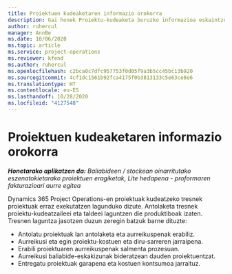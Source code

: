```yaml
---
title: Proiektuen kudeaketaren informazio orokorra
description: Gai honek Proiektu-kudeaketa buruzko informazioa eskaintzen du Dynamics 365 Project Operations-en.
author: ruhercul
manager: AnnBe
ms.date: 10/06/2020
ms.topic: article
ms.service: project-operations
ms.reviewer: kfend
ms.author: ruhercul
ms.openlocfilehash: c2bca0c7dfc957753f0d05f9a3b5cc45bc13b920
ms.sourcegitcommit: 4cf1dc1561b92fca4175f0b3813133c5e63ce8e6
ms.translationtype: HT
ms.contentlocale: eu-ES
ms.lasthandoff: 10/28/2020
ms.locfileid: "4127548"
---
```

# <a name="project-management-overview"></a>Proiektuen kudeaketaren informazio orokorra

_**Honetarako aplikatzen da:** Baliabideen / stockean oinarritutako eszenatokietarako proiektuen eragiketak, Lite hedapena - proformaren fakturazioari aurre egitea_

Dynamics 365 Project Operations-en proiektuak kudeatzeko tresnek proiektuak erraz exekutatzen lagunduko dizute. Antolaketa tresnek proiektu-kudeatzaileei eta taldeei laguntzen die produktiboak izaten. Tresnen laguntza jasotzen duzun zeregin batzuk barne dituzte:

- Antolatu proiektuak lan antolaketa eta aurreikuspenak erabiliz.
- Aurreikusi eta egin proiektu-kostuen eta diru-sarreren jarraipena.
- Erabili proiektuaren aurreikuspenak salmenta prozesuan.
- Aurreikusi baliabide-eskakizunak bideratzean dauden proiektuentzat.
- Entregatu proiektuak garapena eta kostuen kontsumoa jarraituz.
